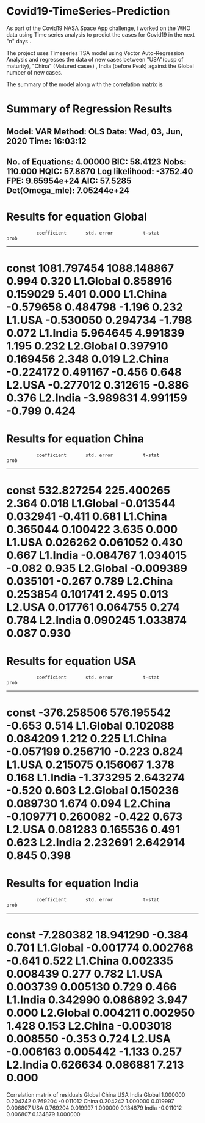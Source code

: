 # Covid19-TimeSeries-Prediction
As part of the Covid19 NASA Space App challenge, i worked on the WHO data using Time series analysis to predict the cases for Covid19 in the next "n" days .

The project uses Timeseries TSA model using Vector Auto-Regression Analysis and regresses the data of new cases between "USA"(cusp of maturity), "China" (Matured cases) , India (before Peak) against the Global number of new cases.

The summary of the model along with the correlation matrix is 

Summary of Regression Results   
==================================
Model:                         VAR
Method:                        OLS
Date:           Wed, 03, Jun, 2020
Time:                     16:03:12
--------------------------------------------------------------------
No. of Equations:         4.00000    BIC:                    58.4123
Nobs:                     110.000    HQIC:                   57.8870
Log likelihood:          -3752.40    FPE:                9.65954e+24
AIC:                      57.5285    Det(Omega_mle):     7.05244e+24
--------------------------------------------------------------------
Results for equation Global
============================================================================
               coefficient       std. error           t-stat            prob
----------------------------------------------------------------------------
const          1081.797454      1088.148867            0.994           0.320
L1.Global         0.858916         0.159029            5.401           0.000
L1.China         -0.579658         0.484798           -1.196           0.232
L1.USA           -0.530050         0.294734           -1.798           0.072
L1.India          5.964645         4.991839            1.195           0.232
L2.Global         0.397910         0.169456            2.348           0.019
L2.China         -0.224172         0.491167           -0.456           0.648
L2.USA           -0.277012         0.312615           -0.886           0.376
L2.India         -3.989831         4.991159           -0.799           0.424
============================================================================

Results for equation China
============================================================================
               coefficient       std. error           t-stat            prob
----------------------------------------------------------------------------
const           532.827254       225.400265            2.364           0.018
L1.Global        -0.013544         0.032941           -0.411           0.681
L1.China          0.365044         0.100422            3.635           0.000
L1.USA            0.026262         0.061052            0.430           0.667
L1.India         -0.084767         1.034015           -0.082           0.935
L2.Global        -0.009389         0.035101           -0.267           0.789
L2.China          0.253854         0.101741            2.495           0.013
L2.USA            0.017761         0.064755            0.274           0.784
L2.India          0.090245         1.033874            0.087           0.930
============================================================================

Results for equation USA
============================================================================
               coefficient       std. error           t-stat            prob
----------------------------------------------------------------------------
const          -376.258506       576.195542           -0.653           0.514
L1.Global         0.102088         0.084209            1.212           0.225
L1.China         -0.057199         0.256710           -0.223           0.824
L1.USA            0.215075         0.156067            1.378           0.168
L1.India         -1.373295         2.643274           -0.520           0.603
L2.Global         0.150236         0.089730            1.674           0.094
L2.China         -0.109771         0.260082           -0.422           0.673
L2.USA            0.081283         0.165536            0.491           0.623
L2.India          2.232691         2.642914            0.845           0.398
============================================================================

Results for equation India
============================================================================
               coefficient       std. error           t-stat            prob
----------------------------------------------------------------------------
const            -7.280382        18.941290           -0.384           0.701
L1.Global        -0.001774         0.002768           -0.641           0.522
L1.China          0.002335         0.008439            0.277           0.782
L1.USA            0.003739         0.005130            0.729           0.466
L1.India          0.342990         0.086892            3.947           0.000
L2.Global         0.004211         0.002950            1.428           0.153
L2.China         -0.003018         0.008550           -0.353           0.724
L2.USA           -0.006163         0.005442           -1.133           0.257
L2.India          0.626634         0.086881            7.213           0.000
============================================================================

Correlation matrix of residuals
            Global     China       USA     India
Global    1.000000  0.204242  0.769204 -0.011012
China     0.204242  1.000000  0.019997  0.006807
USA       0.769204  0.019997  1.000000  0.134879
India    -0.011012  0.006807  0.134879  1.000000


